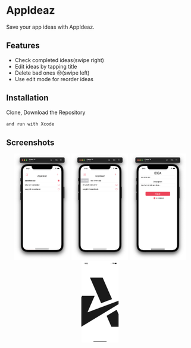
# AppIdeaz

Save your app ideas with AppIdeaz.



## Features

- Check completed ideas(swipe right)
- Edit ideas by tapping title
- Delete bad ones 😑(swipe left)
- Use edit mode for reorder ideas 


## Installation

Clone, Download the Repository

```bash
and run with Xcode
```
    

## Screenshots

<p align="center">
  <img alt="AppIdeaz" src="https://raw.githubusercontent.com/FMSS-IOS-Patika-Bootcamp/homework-1-aybarska/main/ScreenShots/1.png?token=GHSAT0AAAAAABTX53GBQP7DXXPIP3XYIRTGYY4TR2Q" width="30%">

  <img alt="AppIdeaz" src="https://raw.githubusercontent.com/FMSS-IOS-Patika-Bootcamp/homework-1-aybarska/main/ScreenShots/2.png?token=GHSAT0AAAAAABTX53GBOKDXWG5QJXJMFMREYY4TUOA" width="30%">
   
  <img alt="AppIdeaz" src="https://raw.githubusercontent.com/FMSS-IOS-Patika-Bootcamp/homework-1-aybarska/main/ScreenShots/4.png?token=GHSAT0AAAAAABTX53GBM357VIJX6GAJZKKIYY4TVUA" width="30%">
      
  <img alt="AppIdeaz" src="https://raw.githubusercontent.com/FMSS-IOS-Patika-Bootcamp/homework-1-aybarska/main/ScreenShots/launch.png?token=GHSAT0AAAAAABTX53GBO5EF6K73KO4U4HFMYY4TWDQ" width="20%">
</p>

